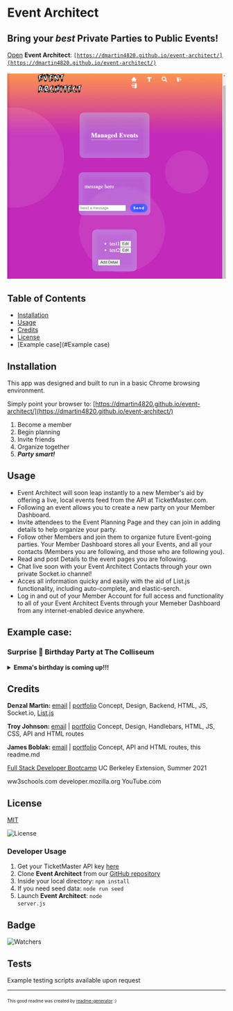 # Event Architect

## Bring your <em>best</em> Private Parties to Public Events!

[Open](https://dmartin4820.github.io/event-architect/) <strong>Event Architect</strong>:
<code>[https://dmartin4820.github.io/event-architect/](https://dmartin4820.github.io/event-architect/)</code>

<!-- ![Event Architect demonstration gif](./assets/gifs/e-a_demo.gif) -->

![Event Architect demonstration gif](./assets/images/temp_screenshot.png)

## Table of Contents

* [Installation](#installation)
* [Usage](#usage)
* [Credits](#credits)
* [License](#license)
* [Example case](#Example case)

## Installation

This app was designed and built to run in a basic Chrome browsing environment.

Simply point your browser to:
[https://dmartin4820.github.io/event-architect/](https://dmartin4820.github.io/event-architect/)     
1. Become a member
2. Begin planning
3. Invite friends
4. Organize together
5. *<strong>Party smart!</strong>*

## Usage 

* Event Architect will soon leap instantly to a new Member's aid by offering a live, local events feed from the API at TicketMaster.com.
* Following an event allows you to create a new party on your Member Dashboard.
* Invite attendees to the Event Planning Page and they can join in adding details to help organize your party.
* Follow other Members and join them to organize future Event-going parties.  Your Member Dashboard stores all your Events, and all your contacts (Members you are following, and those who are following you).
* Read and post Details to the event pages you are following.
* Chat live soon with your Event Architect Contacts through your own private Socket.io channel!
* Acces all information quicky and easily with the aid of List.js functionality, including auto-complete, and elastic-serch.
* Log in and out of your Member Account for full access and functionality to all of your Event Architect Events through your Memeber Dashboard from any internet-enabled device anywhere.

## Example case:
### Surprise 🎂 Birthday Party at The Colliseum
<details><summary><strong>Emma's birthday is coming up!!!</strong></summary>
She <em>hates</em> birthdays AND surprises. So, a big surpirise party it is! She loves big rock shows, and I want to surprise her by having ten of our closest friends and family meet us in our seats at a local show.

<strong>Now to organize this <em>private party</em> at a <em>public event!</em></strong>

#### <strong>Event Architect</strong> to the rescue!
I point my browser to the [Event Architect](https://dmartin4820.github.io/event-architect/) website and make a login:
![Login gif](./assets/gifs/e-a_make-a-login.gif)

Now I need to find a local rock show for the weekend of my wife's birthday.  A quick query of the TicketMaster API reveals that Queen with Adam Lambert is playing at the Colliseum!  Her favorite band ever!!
![Search Public Events gif](./assets/gifs/e-a_search-events.gif)

I follow the event:
![Follow Event gif](./assets/gifs/e-a_follow-event.gif)

From my Member Dashboard, I can add the first detail cards to the event:
* Shhhhh Surprise Party!!
* date and time
* venue, tickets in will Call
* Park in the North Lot
* Enter from the North (we'll park and enter from the South Lot)
* Shhhhh <strong>SURPRISE</strong> Party!!!!
![Add Details gif](./assets/gifs/e-a_add-details.gif)

Search for friends:
![Search for Friends](./assets/gifs/e-a_search-friend.gif)

Let's follow our friends, so they can view and contribute to our surprise party planning:
![Follow Friends gif](./assets/gifs/e-a_follow-friend.gif)

We can also privately chat live through Socket.io:
![Private Chat gif](./assets/gifs/e-a_pravite-chat.gif)

<strong>Surprise</strong> - no one leaked our secret plans!!! Let's see how it all came together on the Event Page by the Day of the show:
![Party Ready!](./assets/gifs.e-a_party-ready.gif)</details>

## Credits

<strong>Denzal Martin: </strong>[email](dom4822@yahoo.com) | [portfolio](https://github.com/dmartin4820)
Concept, Design, Backend, HTML, JS, Socket.io, [List.js](https://listjs.com/) 

<strong>Troy Johnson: </strong>[email](tnj8510@gmail.com) | [portfolio]()
Concept, Design, Handlebars, HTML, JS, CSS, API and HTML routes

<strong>James Boblak: </strong>[email](james@skepticalrecords.com) | [portfolio](https://github.com/jamesboblak)
Concept, API and HTML routes, <span>this readme.md</span>


[Full Stack Developer Bootcamp](https://bootcamp.berkeley.edu/coding/)
UC Berkeley Extension, Summer 2021

ww3schools.com
developer.mozilla.org
YouTube.com

## License

[MIT](https://choosealicense.com/licenses/mit/)

![License](https://img.shields.io/github/license/dmartin4820/event-architect)

### Developer Usage
1. Get your TicketMaster API key [here](https://developer.ticketmaster.com/)
2. Clone <strong>Event Architect</strong> from our [GitHub repository](https://github.com/dmartin4820/event-architect)
3. Inside your local directory:
<code>npm install</code>
4. If you need seed data:
<code>node run seed</code>
5. Launch <strong>Event Architect</strong>:
<code>node server.js</code>

## Badge

![Watchers](https://img.shields.io/github/watchers/dmartin4820/event-architect?style=social)


## Tests

Example testing scripts available upon request

---

<sup><sub> This good readme was created by [readme-generator](https://github.com/jamesboblak/readme-generator) :)</sub></sup>